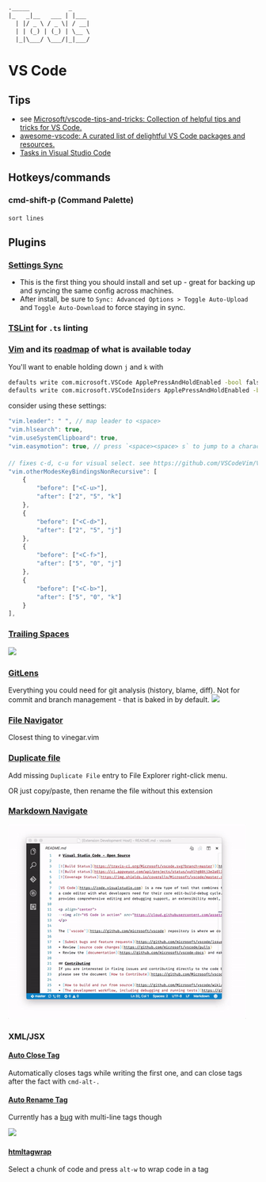 ```
._____           _     
|_   _|__   ___ | |___
  | |/ _ \ / _ \| / __|
  | | (_) | (_) | \__ \
  |_|\___/ \___/|_|___/
```

# VS Code
## Tips
- see [Microsoft/vscode-tips-and-tricks: Collection of helpful tips and tricks for VS Code.](https://github.com/Microsoft/vscode-tips-and-tricks)
- [awesome-vscode: A curated list of delightful VS Code packages and resources.](https://github.com/viatsko/awesome-vscode)
- [Tasks in Visual Studio Code](https://code.visualstudio.com/docs/editor/tasks)

## Hotkeys/commands
### cmd-shift-p (Command Palette)
`sort lines`

## Plugins
### [Settings Sync](https://marketplace.visualstudio.com/items?itemName=Shan.code-settings-sync)
- This is the first thing you should install and set up - great for backing up and syncing the same config across machines.
- After install, be sure to `Sync: Advanced Options > Toggle Auto-Upload` and `Toggle Auto-Download` to force staying in sync.

### [TSLint](https://marketplace.visualstudio.com/items?itemName=eg2.tslint) for `.ts` linting

### [Vim](https://marketplace.visualstudio.com/items?itemName=vscodevim.vim) and its [roadmap](https://github.com/VSCodeVim/Vim/blob/master/ROADMAP.md) of what is available today

You'll want to enable holding down `j` and `k` with
```bash
defaults write com.microsoft.VSCode ApplePressAndHoldEnabled -bool false
defaults write com.microsoft.VSCodeInsiders ApplePressAndHoldEnabled -bool false
```

consider using these settings:
```js
"vim.leader": " ", // map leader to <space>
"vim.hlsearch": true,
"vim.useSystemClipboard": true,
"vim.easymotion": true, // press `<space><space> s` to jump to a character

// fixes c-d, c-u for visual select. see https://github.com/VSCodeVim/Vim/issues/907#issuecomment-264738452
"vim.otherModesKeyBindingsNonRecursive": [
    {
        "before": ["<C-u>"],
        "after": ["2", "5", "k"]
    },
    {
        "before": ["<C-d>"],
        "after": ["2", "5", "j"]
    },
    {
        "before": ["<C-f>"],
        "after": ["5", "0", "j"]
    },
    {
        "before": ["<C-b>"],
        "after": ["5", "0", "k"]
    }
],
```

### [Trailing Spaces](https://marketplace.visualstudio.com/items?itemName=shardulm94.trailing-spaces)
![](https://shardulm94.gallerycdn.vsassets.io/extensions/shardulm94/trailing-spaces/0.2.11/1474455467376/Microsoft.VisualStudio.Services.Icons.Default)

### [GitLens](https://marketplace.visualstudio.com/items?itemName=eamodio.gitlens)
Everything you could need for git analysis (history, blame, diff). Not for commit and branch management - that is baked in by default.
![](https://raw.githubusercontent.com/eamodio/vscode-git-codelens/master/images/preview-gitlens.gif)

### [File Navigator](https://marketplace.visualstudio.com/items?itemName=jakelucas.code-file-nav)
Closest thing to vinegar.vim

### [Duplicate file](https://marketplace.visualstudio.com/items?itemName=mrmlnc.vscode-duplicate)
Add missing `Duplicate File` entry to File Explorer right-click menu.

OR just copy/paste, then rename the file without this extension

### [Markdown Navigate](https://marketplace.visualstudio.com/items?itemName=jrieken.md-navigate)
![](https://raw.githubusercontent.com/jrieken/md-navigate/master/demo.gif)

### XML/JSX
#### [Auto Close Tag](https://marketplace.visualstudio.com/items?itemName=formulahendry.auto-close-tag)
Automatically closes tags while writing the first one, and can close tags after the fact with `cmd-alt-.`

#### [Auto Rename Tag](https://marketplace.visualstudio.com/items?itemName=formulahendry.auto-rename-tag)
Currently has a [bug](https://github.com/formulahendry/vscode-auto-rename-tag/issues/19) with multi-line tags though

![](https://raw.githubusercontent.com/formulahendry/vscode-auto-rename-tag/master/images/usage.gif)

#### [htmltagwrap](https://marketplace.visualstudio.com/items?itemName=bradgashler.htmltagwrap)
Select a chunk of code and press `alt-w` to wrap code in a tag